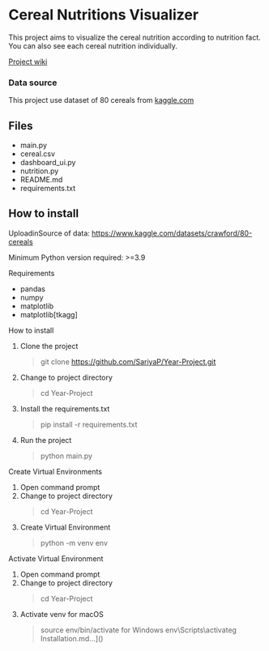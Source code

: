 # Cereal Nutritions Visualizer
This project aims to visualize the cereal nutrition according to nutrition fact. You can also see each cereal nutrition individually.

[Project wiki](https://github.com/SariyaP/Year-Project/wiki)

### Data source
This project use dataset of 80 cereals from [kaggle.com](https://www.kaggle.com/datasets/crawford/80-cereals)

## Files
- main.py
- cereal.csv
- dashboard_ui.py
- nutrition.py
- README.md
- requirements.txt


## How to install
UploadinSource of data: https://www.kaggle.com/datasets/crawford/80-cereals

Minimum Python version required: >=3.9

Requirements
- pandas
- numpy
- matplotlib
- matplotlib[tkagg]

How to install
1. Clone the project
   > git clone https://github.com/SariyaP/Year-Project.git
2. Change to project directory
   > cd Year-Project
3. Install the requirements.txt
   > pip install -r requirements.txt
4. Run the project
   > python main.py

Create Virtual Environments
1. Open command prompt
2. Change to project directory
   > cd Year-Project
3. Create Virtual Environment
   > python -m venv env

Activate Virtual Environment
1. Open command prompt
2. Change to project directory
   > cd Year-Project
3. Activate venv
  for macOS
   > source env/bin/activate
  for Windows
   > env\Scripts\activateg Installation.md…]()
